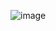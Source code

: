 ![image](https://github.com/llyogesh123/Google-search/assets/123179586/0d57d72d-1b16-4127-a9b8-0b783c221ad7)
